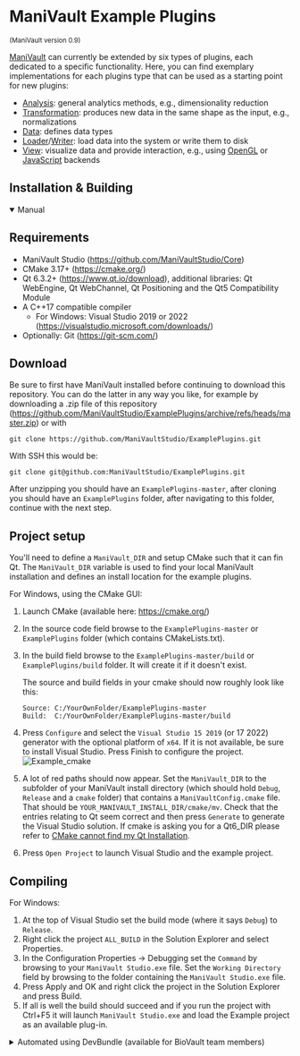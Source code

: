 # ManiVault Example Plugins
<sub>(ManiVault version 0.9)</sub>

[ManiVault](https://github.com/ManiVaultStudio/Core) can currently be extended by six types of plugins, each dedicated to a specific functionality. Here, you can find exemplary implementations for each plugins type that can be used as a starting point for new plugins:
- [Analysis](https://github.com/ManiVaultStudio/ExamplePlugins/tree/master/ExampleAnalysis): general analytics methods, e.g., dimensionality reduction
- [Transformation](https://github.com/ManiVaultStudio/ExamplePlugins/tree/master/ExampleTransformation): produces new data in the same shape as the input, e.g., normalizations
- [Data](https://github.com/ManiVaultStudio/ExamplePlugins/tree/master/ExampleData): defines data types
- [Loader](https://github.com/ManiVaultStudio/ExamplePlugins/tree/master/ExampleLoader)/[Writer](https://github.com/ManiVaultStudio/ExamplePlugins/tree/master/ExampleWriter): load data into the system or write them to disk 
- [View](https://github.com/ManiVaultStudio/ExamplePlugins/tree/master/ExampleView): visualize data and provide interaction, e.g., using [OpenGL](https://github.com/ManiVaultStudio/ExamplePlugins/tree/master/ExampleViewOpenGL) or [JavaScript](https://github.com/ManiVaultStudio/ExamplePlugins/tree/master/ExampleViewJS) backends

## Installation & Building
<details open>

<summary>Manual</summary>

## Requirements
* ManiVault Studio (https://github.com/ManiVaultStudio/Core)
* CMake 3.17+ (https://cmake.org/)
* Qt 6.3.2+ (https://www.qt.io/download), additional libraries: Qt WebEngine, Qt WebChannel, Qt Positioning and the Qt5 Compatibility Module
* A C++17 compatible compiler
    * For Windows: Visual Studio 2019 or 2022 (https://visualstudio.microsoft.com/downloads/)
* Optionally: Git (https://git-scm.com/)

## Download
Be sure to first have ManiVault installed before continuing to download this repository. You can do the latter in any way you like, for example by downloading a .zip file of this repository (https://github.com/ManiVaultStudio/ExamplePlugins/archive/refs/heads/master.zip) or with 
```
git clone https://github.com/ManiVaultStudio/ExamplePlugins.git
```
With SSH this would be:
```
git clone git@github.com:ManiVaultStudio/ExamplePlugins.git
```
After unzipping you should have an `ExamplePlugins-master`, after cloning you should have an `ExamplePlugins` folder, after navigating to this folder, continue with the next step.

## Project setup
You'll need to define a `ManiVault_DIR` and setup CMake such that it can fin Qt. The `ManiVault_DIR` variable is used to find your local ManiVault installation and defines an install location for the example plugins. 

For Windows, using the CMake GUI:
1. Launch CMake (available here: https://cmake.org/)
2. In the source code field browse to the `ExamplePlugins-master` or `ExamplePlugins` folder (which contains CMakeLists.txt).
3. In the build field browse to the `ExamplePlugins-master/build` or `ExamplePlugins/build` folder. It will create it if it doesn't exist.

   The source and build fields in your cmake should now roughly look like this:

   `Source: C:/YourOwnFolder/ExamplePlugins-master`  
   `Build:  C:/YourOwnFolder/ExamplePlugins-master/build`
   
4. Press `Configure` and select the `Visual Studio 15 2019` (or 17 2022) generator with the optional platform of `x64`. If it is not available, be sure to install Visual Studio. Press Finish to configure the project.
![Example_cmake](https://github.com/user-attachments/assets/b86e6e19-0fc1-40ec-8397-04e5ee8a7f87)
5. A lot of red paths should now appear. Set the `ManiVault_DIR` to the subfolder of your ManiVault install directory (which should hold `Debug`, `Release` and a `cmake` folder) that contains a `ManiVaultConfig.cmake` file. That should be `YOUR_MANIVAULT_INSTALL_DIR/cmake/mv`. Check that the entries relating to Qt seem correct and then press `Generate` to generate the Visual Studio solution. If cmake is asking you for a Qt6_DIR please refer to [CMake cannot find my Qt Installation](https://github.com/ManiVaultStudio/PublicWiki/wiki/FAQ#cmake-cannot-find-my-qt-installation).
6. Press `Open Project` to launch Visual Studio and the example project.

## Compiling
For Windows:
1. At the top of Visual Studio set the build mode (where it says `Debug`) to `Release`.
2. Right click the project `ALL_BUILD` in the Solution Explorer and select Properties.
3. In the Configuration Properties -> Debugging set the `Command` by browsing to your `ManiVault Studio.exe` file. Set the `Working Directory` field by browsing to the folder containing the `ManiVault Studio.exe` file.
4. Press Apply and OK and right click the project in the Solution Explorer and press Build.
5. If all is well the build should succeed and if you run the project with Ctrl+F5 it will launch `ManiVault Studio.exe` and load the Example project as an available plug-in.

</details>

<details>
   
<summary>Automated using DevBundle (available for BioVault team members)</summary>

The preferred approach to building the example plugins is by using our [DevBundle](https://github.com/ManiVaultStudio/DevBundle) tool. This cross-platform tool creates self-contained development environments using build configurations in JSON format. Since the build environments are self-contained, multiple build environments can exist side-by-side. The major advantage of using DevBundle is that it will remove much of the configuration overhead by:
- Cloning repositories from the build configuration (with the branch specified in the build configuration)
- Downloading related binary dependencies from our [Artifactory](https://lkeb-artifactory.lumc.nl/ui/login/) server (and adding/configuring paths in the `CMakeLists.txt`)
- Setting up an umbrella CMakeLists.txt which consists of all projects from the build configuration

Note: the `allmain` build config in the DevBundle [config.json](https://github.com/ManiVaultStudio/DevBundle/blob/master/config.json) contains an example of how to add the example plugins to a build configuration.

</details>
